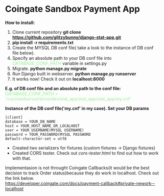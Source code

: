 # Coingate Sandbox Payment App
**How to install:** 
1. Clone current repository **git clone https://github.com/glitzybunny/django-stat-app.git**
2. **pip install -r requirements.txt**
3. Create the MYSQL DB conf file( take a look to the instance of DB conf file below). 
4. Specify an absolute path to your DB conf file into <span style="color:lightgreen">DATABASE_CONF_PATH</span> variable in settings.py
5. Migrate. **python manage.py migrate** 
6. Run Django built in webserver. **python manage.py runserver**
7. It works now! Check it out on **localhost:8000**


**E.g. of DB conf file and an absolute path to the conf file:** 
<span style="color:lightgreen">
DATABASE_CONF_PATH = '/run/media/root/drive/dev/stat_app/stat_app/stat_app/my.cnf'
</span>

**Instance of the DB conf file('my.cnf' in my case). Set your DB params**
```
[client]
database = YOUR_DB_NAME
host = YOUR_HOST_NAME_OR_LOCALHOST
user = YOUR_USERNAME(MYSQL USERNAME)
password = YOUR_PASSWORD(MYSQL PASSWORD
default-character-set = utf8
```
* Created two serializers for fixtures (custom fixtures -> Django fixtures)
* Created CORS tester. Check out *cors-tester.html* to find out how to work with that.  
 



Implementasion is not throught Coingate Callbacks(it would be the best decision to track Order status)because they do work in localhost. Check out the link below.  
https://developer.coingate.com/docs/payment-callback#private-nework--localhost